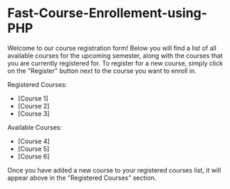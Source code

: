 # Fast-Course-Enrollement-using-PHP

Welcome to our course registration form! Below you will find a list of all available courses for the upcoming semester, along with the courses that you are currently registered for. To register for a new course, simply click on the "Register" button next to the course you want to enroll in.

Registered Courses:

- [Course 1]
- [Course 2]
- [Course 3]

Available Courses:

- [Course 4]
- [Course 5]
- [Course 6]

Once you have added a new course to your registered courses list, it will appear above in the "Registered Courses" section.
